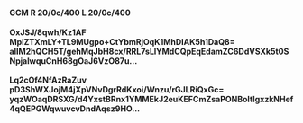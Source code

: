 #### GCM R 20/0c/400 L 20/0c/400
**OxJSJ/8qwh/Kz1AF**<br/>**MplZTXmLY+TL9MUgpo+CtYbmRjOqK1MhDIAK5h1DaQ8=**<br/>**aIIM2hQCH5T/gehMqJbH8cx/RRL7sLlYMdCQpEqEdamZC6DdVSXk5t0SNpjaIwquCnH68gOaJ6VzO87u...**<br/><br/>
**Lq2cOf4NfAzRaZuv**<br/>**pD3ShWXJojM4jXpVNvDgrRdKxoi/Wnzu/rGJLRiQxGc=**<br/>**yqzWOaqDRSXG/d4YxstBRnx1YMMEkJ2euKEFCmZsaPONBoltIgxzkNHef4qQEPGWqwuvcvDndAqsz9HO...**